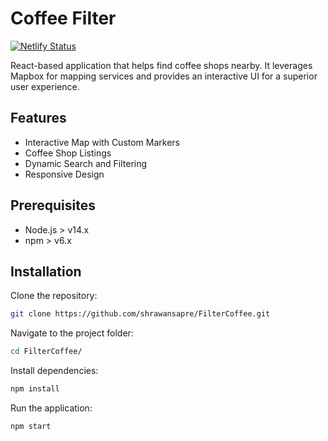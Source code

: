 # Coffee Filter

[![Netlify Status](https://api.netlify.com/api/v1/badges/7f35a57a-72d0-48ee-8644-00c63d9ffc1e/deploy-status)](https://app.netlify.com/sites/lighthearted-shortbread-50c921/deploys)

React-based application that helps find coffee shops nearby. It leverages Mapbox for mapping services and provides an interactive UI for a superior user experience.

## Features

- Interactive Map with Custom Markers
- Coffee Shop Listings
- Dynamic Search and Filtering
- Responsive Design

## Prerequisites

- Node.js > v14.x
- npm > v6.x

## Installation

Clone the repository:

```bash
git clone https://github.com/shrawansapre/FilterCoffee.git
```

Navigate to the project folder:

```bash
cd FilterCoffee/
```

Install dependencies:

```bash
npm install
```

Run the application:

```bash
npm start
```

